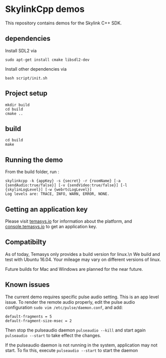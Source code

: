 # SkylinkCpp demos

This repository contains demos for the Skylink C++ SDK.

## dependencies

Install SDL2 via
```
sudo apt-get install cmake libsdl2-dev
```

Install other dependencies via
```
bash script/init.sh
```

## Project setup

```
mkdir build
cd build
cmake ..
```

## build

```
cd build
make
```

## Running the demo

From the build folder, run :
```
skylinkcpp -k {appKey} -s {secret} -r {roomName} [-a {sendAudio:true/false}] [-v {sendVideo:true/false}] [-l {skylinLogLevel}] [-w {webrtcLogLevel}]
Log levels are: TRACE, INFO, WARN, ERROR, NONE.
```

## Getting an application key

Please visit [temasys.io](https://temasys.io/) for information about the platform, and [console.temasys.io](https://console.temasys.io/) to get an application key.

## Compatibilty

As of today, Temasys only provides a build version for linux.\n
We build and test with Ubuntu 16.04. Your mileage may vary on different versions of linux.

Future builds for Mac and Windows are planned for the near future.

## Known issues

The current demo requires specific pulse audio setting. This is an app level issue.
To render the remote audio properly, edit the pulse audio configuration `sudo vim /etc/pulse/daemon.conf`, and add:
```
default-fragments = 5
default-fragment-size-msec = 2
```
Then stop the pulseaudio daemon `pulseaudio --kill` and start again `pulseaudio --start` to take effect the changes.


If the pulseaudio daemon is not running in the system, application may not start. To fix this, execute `pulseaudio --start` to start the daemon
